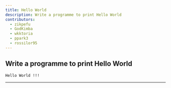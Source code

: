 ```yaml
---
title: Hello World
description: Write a programme to print Hello World
contributors:
  - zikpefu
  - GodKimba
  - wkktoria
  - ppark3
  - rossilor95
---
```


## Write a programme to print Hello World

```txt
Hello World !!!
```

---
